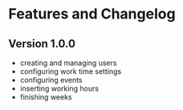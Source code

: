 # Features and Changelog

## Version 1.0.0

- creating and managing users
- configuring work time settings
- configuring events
- inserting working hours
- finishing weeks
